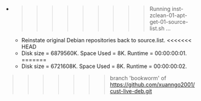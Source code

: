 * >>>>>>>>> Running inst-zclean-01-apt-get-01-source-list.sh ...
  * Reinstate original Debian repositories back to source.list.
<<<<<<< HEAD
  * Disk size = 6879560K. Space Used = 8K. Runtime = 00:00:00:01.
=======
  * Disk size = 6721608K. Space Used = 8K. Runtime = 00:00:00:02.
>>>>>>> branch 'bookworm' of https://github.com/xuanngo2001/cust-live-deb.git
